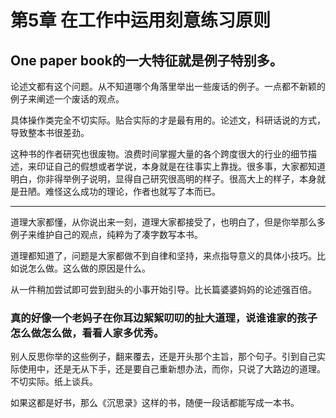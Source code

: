 # 第5章 在工作中运用刻意练习原则

## One paper book的一大特征就是**例子**特别多。

论述文都有这个问题。从不知道哪个角落里举出一些废话的例子。一点都不新颖的例子来阐述一个废话的观点。

具体操作类完全不切实际。贴合实际的才是最有用的。论述文，科研话说的方式，导致整本书很差劲。

这种书的作者研究也很废物。浪费时间掌握大量的各个跨度很大的行业的细节描述，来印证自己的假想或者学说，本身就是在往事实上靠拢。很多事，大家都知道明白，你非得举例子说明，显得自己研究很高明的样子。很高大上的样子，本身就是丑陋。难怪这么成功的理论，作者也就写了本而已。



----

道理大家都懂，从你说出来一刻，道理大家都接受了，也明白了，但是你举那么多例子来维护自己的观点，纯粹为了凑字数写本书。

道理都知道了，问题是大家都做不到自律和坚持，来点指导意义的具体小技巧。比如说怎么做。这么做的原因是什么。

从一件稍加尝试即可尝到甜头的小事开始引导。比长篇婆婆妈妈的论述强百倍。



### **真的好像一个老妈子在你耳边絮絮叨叨的扯大道理，说谁谁家的孩子怎么做怎么做，看看人家多优秀。**

别人反思你举的这些例子，翻来覆去，还是开头那个主旨，那个句子。引到自己实际使用中，还是无从下手，还是要自己重新想办法，而你，只说了大路边的道理。不切实际。纸上谈兵。

如果这都是好书，那么《沉思录》这样的书，随便一段话都能写成一本书。